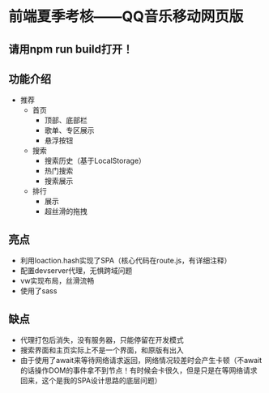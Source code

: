 # 前端夏季考核——QQ音乐移动网页版
## 请用npm run build打开！
## 功能介绍
* 推荐 
    * 首页
        * 顶部、底部栏
        * 歌单、专区展示
        * 悬浮按钮
    * 搜索 
        * 搜索历史（基于LocalStorage）
        * 热门搜索
        * 搜索展示
    * 排行 
        * 展示
        * 超丝滑的拖拽
## 亮点
* 利用loaction.hash实现了SPA（核心代码在route.js，有详细注释）
* 配置devserver代理，无惧跨域问题
* vw实现布局，丝滑流畅
* 使用了sass
## 缺点
* 代理打包后消失，没有服务器，只能停留在开发模式
* 搜索界面和主页实际上不是一个界面，和原版有出入
* 由于使用了await来等待网络请求返回，网络情况较差时会产生卡顿（不await的话操作DOM的事件拿不到节点！有时候会卡很久，但是只是在等网络请求回来，这个是我的SPA设计思路的底层问题）